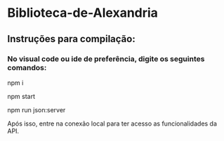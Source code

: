 # Biblioteca-de-Alexandria

## Instruções para compilação:

### No visual code ou ide de preferência, digite os seguintes comandos:

npm i

npm start

npm run json:server


Após isso, entre na conexão local para ter acesso as funcionalidades da API.
